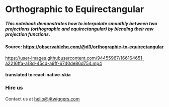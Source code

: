 # Orthographic to Equirectangular

##### This notebook demonstrates how to interpolate smoothly between two projections (orthographic and equirectangular) by blending their raw projection functions.

#### Source: https://observablehq.com/@d3/orthographic-to-equirectangular

<p align="center">

https://user-images.githubusercontent.com/94455967/166164651-a2216ffa-a18d-45cd-a9ff-6740de86d754.mp4

</p>

#### translated to react-native-skia

### Hire us

Contact us at hello@4twiggers.com
